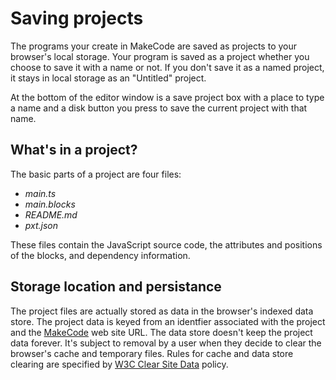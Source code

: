 # Saving projects

The programs your create in MakeCode are saved as projects to your browser's local storage. Your program is saved as a project whether you choose to save it with a name or not. If you don't save it as a named project, it stays in local storage as an "Untitled" project.

At the bottom of the editor window is a save project box with a place to type a name and a disk button you press to save the current project with that name.

## What's in a project?

The basic parts of a project are four files:

* _main.ts_
* _main.blocks_
* _README.md_
* _pxt.json_

These files contain the JavaScript source code, the attributes and positions of the blocks, and dependency information.

## Storage location and persistance

The project files are actually stored as data in the browser's indexed data store. The project data is keyed from an identfier associated with the project and the [MakeCode](@homeurl@) web site URL. The data store doesn't keep the project data forever. It's subject to removal by a user when they decide to clear the browser's cache and temporary files. Rules for cache and data store clearing are specified by [W3C Clear Site Data](https://www.w3.org/TR/clear-site-data/) policy.